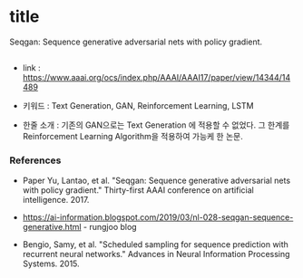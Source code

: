 ﻿# title
Seqgan: Sequence generative adversarial nets with policy gradient.
## 

- link : https://www.aaai.org/ocs/index.php/AAAI/AAAI17/paper/view/14344/14489

- 키워드 : Text Generation, GAN, Reinforcement Learning, LSTM

- 한줄 소개 : 기존의 GAN으로는 Text Generation 에 적용할 수 없었다. 그 한계를 Reinforcement Learning Algorithm을 적용하여 가능케 한 논문.

### References

- Paper  Yu, Lantao, et al. "Seqgan: Sequence generative adversarial nets with policy gradient." Thirty-first AAAI conference on artificial intelligence. 2017.

- https://ai-information.blogspot.com/2019/03/nl-028-seqgan-sequence-generative.html - rungjoo blog

- Bengio, Samy, et al. "Scheduled sampling for sequence prediction with recurrent neural networks." Advances in Neural Information Processing Systems. 2015.

